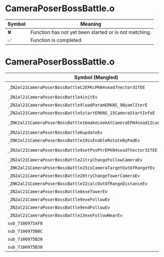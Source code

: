 # CameraPoserBossBattle.o
| Symbol | Meaning 
| ------------- | ------------- 
| :x: | Function has not yet been started or is not matching. 
| :white_check_mark: | Function is completed. 


# CameraPoserBossBattle.o
| Symbol (Mangled) | Symbol (Demangled) | Decompiled? |
| ------------- |  ------------- | ------------- |
| `_ZN2al21CameraPoserBossBattleC2EPKcPKN4sead7Vector3IfEE` | `al::CameraPoserBossBattle::CameraPoserBossBattle(char const*,sead::Vector3<float> const*)` | :white_check_mark: |
| `_ZN2al21CameraPoserBossBattle4initEv` | `al::CameraPoserBossBattle::init(void)` | :white_check_mark: |
| `_ZN2al21CameraPoserBossBattle9loadParamERKNS_9ByamlIterE` | `al::CameraPoserBossBattle::loadParam(al::ByamlIter const&)` | :white_check_mark: |
| `_ZN2al21CameraPoserBossBattle5startERKNS_15CameraStartInfoE` | `al::CameraPoserBossBattle::start(al::CameraStartInfo const&)` | :white_check_mark: |
| `_ZNK2al21CameraPoserBossBattle16makeLookAtCameraEPN4sead12LookAtCameraE` | `al::CameraPoserBossBattle::makeLookAtCamera(sead::LookAtCamera *)const` | :white_check_mark: |
| `_ZN2al21CameraPoserBossBattle6updateEv` | `al::CameraPoserBossBattle::update(void)` | :white_check_mark: |
| `_ZNK2al21CameraPoserBossBattle19isEnableRotateByPadEv` | `al::CameraPoserBossBattle::isEnableRotateByPad(void)const` | :white_check_mark: |
| `_ZN2al21CameraPoserBossBattle9setPosPtrEPKN4sead7Vector3IfEE` | `al::CameraPoserBossBattle::setPosPtr(sead::Vector3<float> const*)` | :white_check_mark: |
| `_ZN2al21CameraPoserBossBattle21tryChangeFollowCameraEv` | `al::CameraPoserBossBattle::tryChangeFollowCamera(void)` | :white_check_mark: |
| `_ZNK2al21CameraPoserBossBattle25isCameraTargetOutOfRangeYEv` | `al::CameraPoserBossBattle::isCameraTargetOutOfRangeY(void)const` | :white_check_mark: |
| `_ZN2al21CameraPoserBossBattle20tryChangeTowerCameraEv` | `al::CameraPoserBossBattle::tryChangeTowerCamera(void)` | :white_check_mark: |
| `_ZNK2al21CameraPoserBossBattle22calcOutOfRangeDistanceEv` | `al::CameraPoserBossBattle::calcOutOfRangeDistance(void)const` | :white_check_mark: |
| `_ZN2al21CameraPoserBossBattle8exeTowerEv` | `al::CameraPoserBossBattle::exeTower(void)` | :white_check_mark: |
| `_ZN2al21CameraPoserBossBattle9exeFollowEv` | `al::CameraPoserBossBattle::exeFollow(void)` | :white_check_mark: |
| `_ZN2al21CameraPoserBossBattle9endFollowEv` | `al::CameraPoserBossBattle::endFollow(void)` | :white_check_mark: |
| `_ZN2al21CameraPoserBossBattle13exeFollowNearEv` | `al::CameraPoserBossBattle::exeFollowNear(void)` | :white_check_mark: |
| `sub_7100975AF8` | `` | :white_check_mark: |
| `sub_7100975B0C` | `` | :white_check_mark: |
| `sub_7100975B20` | `` | :white_check_mark: |
| `sub_7100975B38` | `` | :white_check_mark: |
